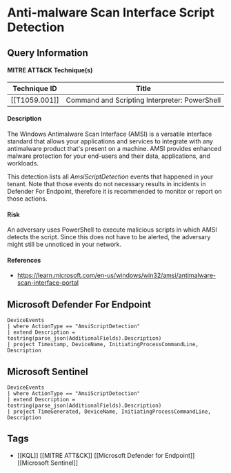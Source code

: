 #  Anti-malware Scan Interface Script Detection

## Query Information

#### MITRE ATT&CK Technique(s)

| Technique ID  | Title                                         |
| ------------- | --------------------------------------------- |
| [[T1059.001]] | Command and Scripting Interpreter: PowerShell |
#### Description
The Windows Antimalware Scan Interface (AMSI) is a versatile interface standard that allows your applications and services to integrate with any antimalware product that's present on a machine. AMSI provides enhanced malware protection for your end-users and their data, applications, and workloads.

This detection lists all *AmsiScriptDetection* events that happened in your tenant. Note that those events do not necessary results in incidents in Defender For Endpoint, therefore it is recommended to monitor or report on those actions.
#### Risk
An adversary uses PowerShell to execute malicious scripts in which AMSI detects the script. Since this does not have to be alerted, the adversary might still be unnoticed in your network.
#### References
- https://learn.microsoft.com/en-us/windows/win32/amsi/antimalware-scan-interface-portal
## Microsoft Defender For Endpoint
```kusto
DeviceEvents
| where ActionType == "AmsiScriptDetection"
| extend Description = tostring(parse_json(AdditionalFields).Description)
| project Timestamp, DeviceName, InitiatingProcessCommandLine, Description
```
## Microsoft Sentinel
```kusto
DeviceEvents
| where ActionType == "AmsiScriptDetection"
| extend Description = tostring(parse_json(AdditionalFields).Description)
| project TimeGenerated, DeviceName, InitiatingProcessCommandLine, Description
```
## Tags
- [[KQL]] [[MITRE ATT&CK]] [[Microsoft Defender for Endpoint]] [[Microsoft Sentinel]]